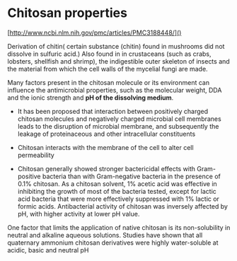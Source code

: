 # Chitosan properties

[http://www.ncbi.nlm.nih.gov/pmc/articles/PMC3188448/]()

Derivation of chitin(  certain substance (chitin) found in mushrooms did not dissolve in sulfuric acid.)
Also found in in crustaceans (such as crabs, lobsters, shellfish and shrimp), the indigestible outer skeleton of insects and the material from which the cell walls of the mycelial fungi are made.

Many factors present in the chitosan molecule or its environment can influence the antimicrobial properties, such as the molecular weight, DDA and the ionic strength and  **pH of the dissolving medium**.  

-  It has been proposed that interaction between positively charged chitosan molecules and negatively charged microbial cell membranes leads to the disruption of microbial membrane, and subsequently the leakage of proteinaceous and other intracellular constituents
- Chitosan interacts with the membrane of the cell to alter cell permeability

- Chitosan generally showed stronger bactericidal effects with Gram-positive bacteria than with Gram-negative bacteria in the presence of 0.1% chitosan. As a chitosan solvent, 1% acetic acid was effective in inhibiting the growth of most of the bacteria tested, except for lactic acid bacteria that were more effectively suppressed with 1% lactic or formic acids. Antibacterial activity of chitosan was inversely affected by pH, with higher activity at lower pH value.


One factor that limits the application of native chitosan is its non-solubility in neutral and alkaline aqueous solutions. 
Studies have shown that all quaternary ammonium chitosan derivatives were highly water-soluble at acidic, basic and neutral pH 